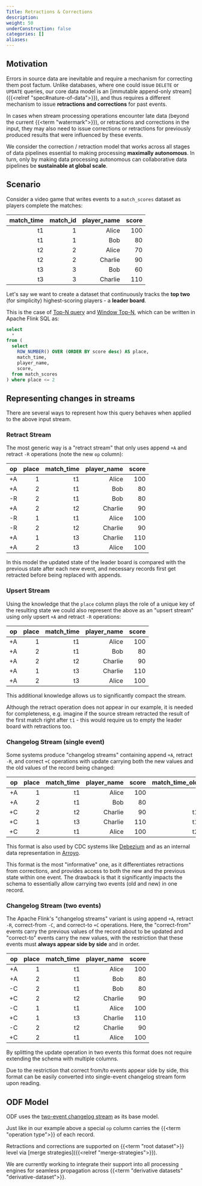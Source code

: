 ```yaml
---
Title: Retractions & Corrections
description:
weight: 50
underConstruction: false
categories: []
aliases:
---
```


## Motivation
Errors in source data are inevitable and require a mechanism for correcting them post factum. Unlike databases, where one could issue `DELETE` or `UPDATE` queries, our core data model is an [immutable append-only stream]({{<relref "spec#nature-of-data">}}), and thus requires a different mechanism to issue **retractions and corrections** for past events.

In cases when stream processing operations encounter late data (beyond the current {{<term "watermark">}}), or retractions and corrections in the input, they may also need to issue corrections or retractions for previously produced results that were influenced by these events.

We consider the correction / retraction model that works across all stages of data pipelines essential to making processing **maximally autonomous**. In turn, only by making data processing autonomous can collaborative data pipelines be **sustainable at global scale**.

## Scenario
Consider a video game that writes events to a `match_scores` dataset as players complete the matches:

| match_time | match_id | player_name | score |
| ---------: | -------: | ----------: | ----: |
|         t1 |        1 |       Alice |   100 |
|         t1 |        1 |         Bob |    80 |
|         t2 |        2 |       Alice |    70 |
|         t2 |        2 |     Charlie |    90 |
|         t3 |        3 |         Bob |    60 |
|         t3 |        3 |     Charlie |   110 |

Let's say we want to create a dataset that continuously tracks the **top two** (for simplicity) highest-scoring players - a **leader board**.

This is the case of [Top-N query](https://nightlies.apache.org/flink/flink-docs-release-1.18/docs/dev/table/sql/queries/topn/) and [Window Top-N](https://nightlies.apache.org/flink/flink-docs-release-1.18/docs/dev/table/sql/queries/window-topn/), which can be written in Apache Flink SQL as:

```sql
select
  *
from (
  select
    ROW_NUMBER() OVER (ORDER BY score desc) AS place,
    match_time,
    player_name,
    score,
  from match_scores
) where place <= 2
```

## Representing changes in streams
There are several ways to represent how this query behaves when applied to the above input stream.

### Retract Stream
The most generic way is a "retract stream" that only uses append `+A` and retract `-R` operations (note the new `op` column):

|   op | place | match_time | player_name | score |
| ---: | ----: | ---------: | ----------: | ----: |
|   +A |     1 |         t1 |       Alice |   100 |
|   +A |     2 |         t1 |         Bob |    80 |
|   -R |     2 |         t1 |         Bob |    80 |
|   +A |     2 |         t2 |     Charlie |    90 |
|   -R |     1 |         t1 |       Alice |   100 |
|   -R |     2 |         t2 |     Charlie |    90 |
|   +A |     1 |         t3 |     Charlie |   110 |
|   +A |     2 |         t3 |       Alice |   100 |

In this model the updated state of the leader board is compared with the previous state after each new event, and necessary records first get retracted before being replaced with appends.

### Upsert Stream
Using the knowledge that the `place` column plays the role of a unique key of the resulting state we could also represent the above as an "upsert stream" using only upsert `+A` and retract `-R` operations:

|   op | place | match_time | player_name | score |
| ---: | ----: | ---------: | ----------: | ----: |
|   +A |     1 |         t1 |       Alice |   100 |
|   +A |     2 |         t1 |         Bob |    80 |
|   +A |     2 |         t2 |     Charlie |    90 |
|   +A |     1 |         t3 |     Charlie |   110 |
|   +A |     2 |         t3 |       Alice |   100 |

This additional knowledge allows us to significantly compact the stream. 

Although the retract operation does not appear in our example, it is needed for completeness, e.g. imagine if the source stream retracted the result of the first match right after `t1` - this would require us to empty the leader board with retractions too.

### Changelog Stream (single event)
Some systems produce "changelog streams" containing append `+A`, retract `-R`, and correct `+C` operations with update carrying both the new values and the old values of the record being changed:

|   op | place | match_time | player_name | score | match_time_old | old_player_name | old_score |
| ---: | ----: | ---------: | ----------: | ----: | -------------: | --------------: | --------: |
|   +A |     1 |         t1 |       Alice |   100 |                |                 |           |
|   +A |     2 |         t1 |         Bob |    80 |                |                 |           |
|   +C |     2 |         t2 |     Charlie |    90 |             t1 |             Bob |        80 |
|   +C |     1 |         t3 |     Charlie |   110 |             t1 |           Alice |       100 |
|   +C |     2 |         t1 |       Alice |   100 |             t2 |         Charlie |        90 |

This format is also used by CDC systems like [Debezium](https://debezium.io/) and as an internal data representation in [Arroyo](https://github.com/ArroyoSystems/arroyo).

This format is the most "informative" one, as it differentiates retractions from corrections, and provides access to both the new and the previous state within one event. The drawback is that it significantly impacts the schema to essentially allow carrying two events (old and new) in one record.

### Changelog Stream (two events)
The Apache Flink's "changelog streams" variant is using append `+A`, retract `-R`, correct-from `-C`, and correct-to `+C` operations. Here, the "correct-from" events carry the previous values of the record about to be updated and "correct-to" events carry the new values, with the restriction that these events must **always appear side by side** and in order.

|   op | place | match_time | player_name | score |
| ---: | ----: | ---------: | ----------: | ----: |
|   +A |     1 |         t1 |       Alice |   100 |
|   +A |     2 |         t1 |         Bob |    80 |
|   -C |     2 |         t1 |         Bob |    80 |
|   +C |     2 |         t2 |     Charlie |    90 |
|   -C |     1 |         t1 |       Alice |   100 |
|   +C |     1 |         t3 |     Charlie |   110 |
|   -C |     2 |         t2 |     Charlie |    90 |
|   +C |     2 |         t1 |       Alice |   100 |

By splitting the update operation in two events this format does not require extending the schema with multiple columns.

Due to the restriction that correct from/to events appear side by side, this format can be easily converted into single-event changelog stream form upon reading.


## ODF Model
ODF uses the [two-event changelog stream](#changelog-stream-two-events) as its base model.

Just like in our example above a special `op` column carries the {{<term "operation type">}} of each record.

Retractions and corrections are supported on {{<term "root dataset">}} level via [merge strategies]({{<relref "merge-strategies">}}).

We are currently working to integrate their support into all processing engines for seamless propagation across {{<term "derivative datasets" "derivative-dataset">}}.
